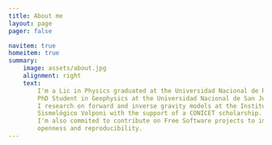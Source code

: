 ```yaml
---
title: About me
layout: page
pager: false

navitem: true
homeitem: true
summary:
    image: assets/about.jpg
    alignment: right
    text:
        I'm a Lic in Physics graduated at the Universidad Nacional de Rosario and now
        PhD Student in Geophysics at the Universidad Nacional de San Juan.
        I research on forward and inverse gravity models at the Instituto Geofísica
        Sismológico Volponi with the support of a CONICET scholarship.
        I'm also commited to contribute on Free Software projects to improve science
        openness and reproducibility.
---
```


